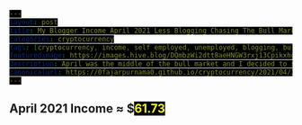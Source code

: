 ```yaml
---
layout: post
title: My Blogger Income April 2021 Less Blogging Chasing The Bull Market
categories: cryptocurrency
tags: [cryptocurrency, income, self employed, unemployed, blogging, bull market, gem hunting]
featuredimage: https://images.hive.blog/DQmbzWi2dtt8aeHNGW3rxj13Cpikxhgz7fzPRuR7mXxr2tz/april-blogging-income.gif
description: April was the middle of the bull market and I decided to stop blogging and chase the profits through gem hunting.
canonicalurl: https://0fajarpurnama0.github.io/cryptocurrency/2021/04/30/self-employed-income-blogger-april-2021
---
```

<style>
#contentcreation, #detailincome, #blogs, #publish0x, #publish0xcontest, #readcash, #blurtworld, #hiveblog, #steemit, #leofinance, #stemgeeks, #aeneas, #videos, #videoslist, #lbry, #image, #imagelist, #filearmy, #personalmonetization, #personalmonetizationlist, #coinimp, #bittubelink, #bravepublisher, #commontasks, #browsing, #bravebrowser, #bittubeairtime, #netboxbrowser, #cointiply, #cointiplylist, #cointiplyboardkinggame, #cointiplysurveyetc, #referrals, #referralsnote, #grade, #personnalcomments, #appendix, #donation, #mirror, #presearch {
            display: none; 
}
        
span {
  color: yellow;
  background: black;
}

#gradedollar {
  color: blue;
}

#grade {
  animation: shake 0.5s;
  animation-iteration-count: 19;
}

@keyframes shake {
  0% { transform: translate(1px, 1px) rotate(0deg); }
  10% { transform: translate(-1px, -2px) rotate(-1deg); }
  20% { transform: translate(-3px, 0px) rotate(1deg); }
  30% { transform: translate(3px, 2px) rotate(0deg); }
  40% { transform: translate(1px, -1px) rotate(1deg); }
  50% { transform: translate(-1px, 2px) rotate(-1deg); }
  60% { transform: translate(-3px, 1px) rotate(0deg); }
  70% { transform: translate(3px, 1px) rotate(-1deg); }
  80% { transform: translate(-1px, -1px) rotate(1deg); }
  90% { transform: translate(1px, 2px) rotate(0deg); }
  100% { transform: translate(1px, -2px) rotate(-1deg); }
}
</style>

<h2 id="contentcreation">Content Creation</h2>
<h3 id="blogs">Blogs</h3>
<ul>
	<li id="publish0x"><a href="https://www.publish0x.com/@0fajarpurnama0?a=4oeEw0Yb0B&tid=marchincome"><b>Publish0x</b></a>: $<span id="publish0xdollar">23</span> of ETH, Farm, and AMPL.</li>
	<li id="publish0xcontest"><a href="https://www.publish0x.com/publish0x-contests/searchwithpresearch-contest-winners-announced-1-dollars-200-xjmwnqn?a=4oeEw0Yb0B&tid=aprilincome"><b>Publish0x Writing Competition</b></a>: $<span id="publish0xcontestdollar">30</span> of ETH.</li>
	<li id="readcash"><a href="https://read.cash/r/FajarPurnama"><b>ReadCash</b></a>: BCH 0 ≈ $<span id="readcashdollar">0</span></li>
	<li id="blurtworld"><a href="https://signup.blurtwallet.com/?referral=fajar.purnama"><b>Blurt</b></a>: Blurt 39.875 ≈ $<span id="blurtworlddollar">0.12</span></li>
	<li id="hiveblog"><a href="https://hiveonboard.com/?ref=fajar.purnama"><b>HiveBlog</b></a>: HBD 0 + Hive 1.789 ≈ $<span id="hiveblogdollar">0.76</span></li>
	<li id="steemit"><a href="https://steemit.com/@fajar.purnama?r=fajar.purnama"><b>Steemit</b></a>: SBD 0 + Steem 0.302 + TRX 0 ≈ $<span id="steemitdollar">0.17</span></li>
	<li id="leofinance"><a href="https://hiveonboard.com/?ref=fajar.purnama"><b>Leo Finance</b></a>: Leo 4.362 ≈ $<span id="leofinancedollar">1.34</span></li>
	<li id="stemgeeks"><a href="https://hiveonboard.com/?ref=fajar.purnama"><b>STEM Geeks</b></a>: STEM 0 ≈ $<span id="stemgeeksdollar">0</span></li>
	<li id="aeneas"><a href="https://hiveonboard.com/?ref=fajar.purnama"><b>Aeneas</b></a>: ASH 0 ≈ $<span id="aeneasdollar">0</span></li>
</ul>
<h3 id="videos">Videos</h3>
<ul>
    <li id="lbry"><a href="https://odysee.com/$/invite/@0fajarpurnama0:e"><b>LBRY</b></a>: LBC 15.78 ≈ $<span id="lbrydollar">1.67</span></li>
</ul>
<h3 id="image">Images</h3>
<ul>
    <li id="filearmy"><a href="https://file.army/0fajarpurnama0"><b>Filearmy</b></a>: BTC 0 ≈ $<span id="filearmydollar">0</span></li>
</ul>
<h3 id="personalmonetization">Personal Monetization</h3>
<ul>
    <li id="coinimp"><a href="https://www.coinimp.com/invite/8c923bdd-07f9-4051-a110-bf3db7fb8d07"><b>Coinimp</b></a>: MINTME 9.7 ≈ $<span id="coinimpdollar">0.02</span></li>
    <li id="bittubelink"><a href="https://bittube.app/?ref?2JY4FE0CP"><b>Bittube Link</b></a>: TUBE 0 ≈ $<span id="bittubelinkdollar">0</span></li>
    <li id="bravepublisher"><a href="https://brave.com/faj934"><b>Brave Publisher Reward</b></a>: BAT 0 ≈ $<span id="bravepublisherdollar">0</span></li>
</ul>
<h2 id="commontasks">Common Tasks</h2>
<h3 id="browsing">Browsing</h3>
<ul>
    <li id="bravebrowser"><a href="https://brave.com/faj934"><b>Brave Browser Reward</b></a>: BAT 0.5 ≈ $<span id="bravebrowserdollar">0.37</span></li>
    <li id="bittubeairtime"><a href="https://bittube.app/?ref?2JY4FE0CP"><b>Bittube Airtime</b></a>: TUBE 9 ≈ $<span id="bittubeairtimedollar">0.1</span></li>
    <li id="netboxbrowser"><a href="https://netbox.global/r/publish0x"><b>Netbox Browser</b></a>: NBX 63.11 ≈ $<span id="netboxbrowserdollar">3.73</span></li>
	<li id="presearch"><a href="https://www.presearch.org/signup?rid=1830117"><b>Presearch Search Engine</b></a>: PRE 10.44 ≈ $<span id="presearchdollar">0.45</span></li>
</ul>
<h3 id="cointiply"><a href="http://cointiply.com/r/lnEjx">Cointiply</a></h3>
<ul>
    <li id="cointiplysurveyetc"><b>Survey, faucet, etc.:</b> $<span id="cointiplysurveyetcdollar">0</span></li>
</ul>
<h3 id="referrals">Referrals</h3>
<p  id="referralsnote">This month also I received many Netbox referral rewards unlike other months which are purely activities so thanks for using my link! Currently the quantity is too much to handle when the value I earned is not much. So I may report this on a separate article.</p>
<h2 id="march2021income">April 2021 Income ≈ $<span id="march2021incomedollar">61.73</span></h2>
<h2 id="grade">Grade: <b id="gradedollar">D</b></h2>

<div id="personnalcomments">
<h2>Personal Comments</h2>
<p>April was the middle of the bull market and I decided to stop blogging and chase the profits. Although most of you will see it as either trading or investing, I like to call it gem hunting. Maybe you see me as FOMOing (fear of missing out) just like the others, but I did it differently than other FOMOes. I was weak in technical analysis. I can only do fundamental analysis and check the news. FOMOing in BTC, ETH, BNB, MATIC, DOT, DOGE, SHIBA INU etc was not something I was confident. So I spent my time looking for projects that are new, that have not pumped yet, and projects that are in massive correction. Thanks to UNI, Ampleforth Governance, ETH, DEXMEX, Polka Insure Finance, BNB, KCS, Ape Swap Banana, JDI Yield, Fairmoon, Polylastic, etc, my portfolio went up 10 times which was worth almost 30 years of average salaries here and you know what, all of these coins I sold very early where if I hold on to them longer, my portfolio would have gone another 3 times. These gains were worth temporary stopping my bloggings for a while.</p>
</div>

<div id="appendix">
<h2>Appendix</h2>
<figure>
    <img src="https://cdn.steemitimages.com/DQmUVrS7MdPrRHZwDbGbPL8KkhwtxwYFEyeHfKyokczF2q9/publish0x.PNG" onerror="this.onerror=null;this.src='https://images.hive.blog/DQmUVrS7MdPrRHZwDbGbPL8KkhwtxwYFEyeHfKyokczF2q9/publish0x.PNG';" alt="Publish0x Earnings" />
    <figcaption><a href="https://www.publish0x.com/register?a=4oeEw0Yb0B&tid=februaryincome">Publish0x</a> Earnings</figcaption>
</figure>

<figure>
    <img src="https://cdn.steemitimages.com/DQmSHbXWiVWtaTfoukk6Ak562JxTjZ3FMGuVDkXomULQCVQ/publish0x-contest.PNG" onerror="this.onerror=null;this.src='https://images.hive.blog/DQmSHbXWiVWtaTfoukk6Ak562JxTjZ3FMGuVDkXomULQCVQ/publish0x-contest.PNG';" alt="Publish0x Contest" />
    <figcaption><a href="https://www.publish0x.com/publish0x-contests/searchwithpresearch-contest-winners-announced-1-dollars-200-xjmwnqn?a=4oeEw0Yb0B&tid=aprilincome">Publish0x Competition</a> Earnings</figcaption>
</figure>

<figure>
    <img src="https://cdn.steemitimages.com/DQmNXfSkLvxVTjg3DvmcgwDGEkjAQeCqKpC3WzRbsd2j1XP/blurt.PNG" onerror="this.onerror=null;this.src='https://images.hive.blog/DQmNXfSkLvxVTjg3DvmcgwDGEkjAQeCqKpC3WzRbsd2j1XP/blurt.PNG';" alt="Blurt Earnings" />
    <figcaption><a href="https://signup.blurtwallet.com/?referral=fajar.purnama">Blurt Earnings</a></figcaption>
</figure>

<figure>
    <img src="https://cdn.steemitimages.com/DQmQa3PznYhgFF2U3PjjLifkHfwVqoWA5VMu2FfYL6wm7VW/hive.PNG" onerror="this.onerror=null;this.src='https://images.hive.blog/DQmQa3PznYhgFF2U3PjjLifkHfwVqoWA5VMu2FfYL6wm7VW/hive.PNG';" alt="Hive Earnings" />
    <figcaption><a href="https://hiveonboard.com/?ref=fajar.purnama">Hive Earnings</a></figcaption>
</figure>

<figure>
    <img src="https://cdn.steemitimages.com/DQmXqLhaoQcg2p7QLKrfUD38t386iVVUYT9dAUR3B1nDwoy/steemit.PNG" onerror="this.onerror=null;this.src='https://images.hive.blog/DQmXqLhaoQcg2p7QLKrfUD38t386iVVUYT9dAUR3B1nDwoy/steemit.PNG';" alt="Steemit Earnings" />
    <figcaption><a href="https://steemit.com/@fajar.purnama?r=fajar.purnama">Steemit</a> Earnings</figcaption>
</figure>

<figure>
    <img src="https://cdn.steemitimages.com/DQmNwgt7Uoyp7TBypHTPt41dZ9khoJt484B9mQRGVBuSiSW/stem-leo-ash.PNG" onerror="this.onerror=null;this.src='https://images.hive.blog/DQmNwgt7Uoyp7TBypHTPt41dZ9khoJt484B9mQRGVBuSiSW/stem-leo-ash.PNG';" alt="Leo Finance Earnings" />
    <figcaption><a href="https://hiveonboard.com/?ref=fajar.purnama">Aeneas</a>, <a href="https://hiveonboard.com/?ref=fajar.purnama">Leo Finance</a>, and <a href="https://hiveonboard.com/?ref=fajar.purnama">STEM Geeks</a> Earnings</figcaption>
</figure>

<figure>
    <img src="https://cdn.steemitimages.com/DQmfGGLHoNjT3pEP1czvVE6jm4uRQ9yRvDJnsVVdrMsdFBZ/odysee.PNG" onerror="this.onerror=null;this.src='https://images.hive.blog/DQmfGGLHoNjT3pEP1czvVE6jm4uRQ9yRvDJnsVVdrMsdFBZ/odysee.PNG';" alt="LBRY Earnings" />
    <figcaption><a href="https://odysee.com/$/invite/@0fajarpurnama0:e">LBRY</a> Earnings</figcaption>
</figure>

<figure>
    <img src="https://cdn.steemitimages.com/DQmcMLjPY32YwfFgyuSNyXikML43u5fN8nrmu9LJwbepXkU/coinimp.PNG" onerror="this.onerror=null;this.src='https://images.hive.blog/DQmcMLjPY32YwfFgyuSNyXikML43u5fN8nrmu9LJwbepXkU/coinimp.PNG';" alt="Coinimp Earnings" />
    <figcaption><a href="https://www.coinimp.com/invite/8c923bdd-07f9-4051-a110-bf3db7fb8d07">Coinimp</a> Earnings</figcaption>
</figure>

<figure>
    <img src="https://cdn.steemitimages.com/DQmUuHspyf3626zTj3Zorz7vp8qjWXF4sbtpKdRqKA6i6WG/bittube.PNG" onerror="this.onerror=null;this.src='https://images.hive.blog/DQmUuHspyf3626zTj3Zorz7vp8qjWXF4sbtpKdRqKA6i6WG/bittube.PNG';" alt="Bittube Airtime Earnings" />
    <figcaption><a href="https://bittube.app/?ref?2JY4FE0CP">Bittube Airtime</a> Earnings</figcaption>
</figure>

<figure>
    <img src="https://cdn.steemitimages.com/DQmbRyLYGKD6Yc1WWDvRE5N2QghJQvG2WySHHBKQ3eiqmSa/brave.PNG" onerror="this.onerror=null;this.src='https://images.hive.blog/DQmbRyLYGKD6Yc1WWDvRE5N2QghJQvG2WySHHBKQ3eiqmSa/brave.PNG';" alt="Brave Browser Rewards" />
    <figcaption><a href="https://brave.com/faj934">Brave Browser</a> Rewards</figcaption>
</figure>

<figure>
    <img src="https://cdn.steemitimages.com/DQmc7dcRVnoeZGQgiBo6neJHeWc5vJqgAmgwdqk3Sh3zWHq/netbox.PNG" onerror="this.onerror=null;this.src='https://images.hive.blog/DQmc7dcRVnoeZGQgiBo6neJHeWc5vJqgAmgwdqk3Sh3zWHq/netbox.PNG';" alt="Netbox Browser Rewards" />
    <figcaption><a href="https://netbox.global/r/publish0x">Netbox Browser</a> Rewards</figcaption>
</figure>

<figure>
    <img src="https://cdn.steemitimages.com/DQmdcT7L7x8E2xJUS9NaYa4kAWjoppj6SCPWM6gcPYFEmNm/presearch.PNG" onerror="this.onerror=null;this.src='https://images.hive.blog/DQmdcT7L7x8E2xJUS9NaYa4kAWjoppj6SCPWM6gcPYFEmNm/presearch.PNG';" alt="Presearch Rewards" />
    <figcaption><a href="https://www.presearch.org/signup?rid=1830117">Presearch</a> Rewards</figcaption>
</figure>
</div>

<div id="donation">
<h2>Donation</h2>
<p>Personally, I enjoyed being a full time independent content creator very much and I once again thank the platforms, investors, donators, and viewers for making my venture possible through donations, tippings, and upvotes. If you enjoy and/or want to further support my work you may choose more form of donation:</p>
<ul>
    <li>From <a href="https://brave.com/faj934">brave browser</a> and <a href="https://bittube.app/?ref?2JY4FE0CP">bittube extension</a> to my twitter profile: <a href="https://twitter.com/0FajarPurnama0">@0FajarPurnama0</a>.</li>
    <li>Donate Ethereum and its tokens using web3 such as Metamask, WalletConnect, Coinbase Wallet, and Trust Wallet: <a href='https://widget.kyber.network/v0.7.5/?type=pay&mode=popup&title=Donate%20to%20Fajar%20Purnama&lang=en&receiveAddr=0xCf354A0012160bC5dAe441C49f0B2d7E4A4fFC96&receiveToken=KNC&receiveAmount=1&callback=https%3A%2F%2Fkyberpay-sample.knstats.com%2Fcallback&paramForwarding=true&commissionId=0xCf354A0012160bC5dAe441C49f0B2d7E4A4fFC96&theme=theme-dark'
class='kyber-widget-button theme-dark theme-supported' name='KyberWidget - Powered by KyberNetwork' title='Pay with tokens'
target='_blank'>Pay with tokens</a></li>
    <li>Find deals profitable for both of us at <a href="https://0fajarpurnama0.github.io/deals">https://0fajarpurnama0.github.io/deals</a>.</li>
    <li>Use my referrals at <a href="https://0fajarpurnama0.github.io/affiliate-endorsement-referral">https://0fajarpurnama0.github.io/affiliate-endorsement-referral</a>.</li>
    <li>Turn off your adblocker and read my articles at <a href="https://0darkking0.blogspot.com">https://0darkking0.blogspot.com</a> by donating your CPU power (more advance form such as donating at a click of a button coming soon).</li>
    <li>More donation options coming soon at <a href="https://0fajarpurnama0.github.io/donation">https://0fajarpurnama0.github.io/donation</a>.</li>
</ul>

<figure>
    <img src="https://cdn.steemitimages.com/DQmTbQgo43bH8Xnvj6nbjrfVxHuefHtD3XPzwyfKkur1j8Y/qr-donation.png" onerror="this.onerror=null;this.src='https://images.hive.blog/DQmTbQgo43bH8Xnvj6nbjrfVxHuefHtD3XPzwyfKkur1j8Y/qr-donation.png';" alt="qr donation" />
    <figcaption>Bitcoin <em>bc1q6hg4lllxthryke7zhxflcdrcm0nr8ph7antxk9</em>, Ethereum <em>0x3D4c67A2A40bC24ec53ab767b9247c02A2250BCB</em>, Litecoin <em>ltc1qqxl8dng0swv7zuhe30y5kzwht3l25krfaqzu2k</em>, XRP <em>r9rwEdZBWFRbsGzwG5gm1MjDoyBKWLPyx5</em>, Bitcoin Cash <em>qpd74d52rxpt3w70qv555ccq0254j7dhtg2mxst0dc</em>, Binance Chain <em>bnb10hdlv95jyjn92j2l6um6gkmc96a6g57lnezd66</em>, Monero <em>43V43g1UC9AdgjmjJZPQRxCotyi9VTb8jbYisw2cSqEjbuvp9Y</em>, <a href="https://www.paypal.com/paypalme/fajarpurnama">paypal.me/fajarpurnama</a>.</figcaption>
</figure>

<a href="http://mellowads.com/0RDMA">Animation Source Code</a>
</div>

<div id="mirror">
<h2>Mirror</h2>
<ul>
	<li>
		<a href="https://www.publish0x.com/0fajarpurnama0/https://www.publish0x.com/0fajarpurnama0/my-blogger-income-april-2021-less-blogging-chasing-the-bull-xkymqpl?a=4oeEw0Yb0B&tid=github">https://www.publish0x.com/0fajarpurnama0/https://www.publish0x.com/0fajarpurnama0/my-blogger-income-april-2021-less-blogging-chasing-the-bull-xkymqpl?a=4oeEw0Yb0B&tid=github</a>
	</li>
	<li>
		<a href="https://0fajarpurnama0.github.io/cryptocurrency/2021/04/30/self-employed-income-blogger-april-2021">https://0fajarpurnama0.github.io/cryptocurrency/2021/04/30/self-employed-income-blogger-april-2021</a>
	</li>
	<li>
		<a href="https://0fajarpurnama0.medium.com/my-blogger-income-april-2021-less-blogging-chasing-the-bull-market-58c860bcebfc">https://0fajarpurnama0.medium.com/my-blogger-income-april-2021-less-blogging-chasing-the-bull-market-58c860bcebfc</a>
	</li>
	<li>
		<a href="https://hicc.cs.kumamoto-u.ac.jp/~fajar/cryptocurrency/self-employed-income-blogger-april-2021">https://hicc.cs.kumamoto-u.ac.jp/~fajar/cryptocurrency/self-employed-income-blogger-april-2021</a>
	</li>
	<li>
		<a href="https://blurtter.com/cryptocurrency/@fajar.purnama/my-blogger-income-april-2021-less-blogging-chasing-the-bull-market?referral=fajar.purnama">https://blurtter.com/cryptocurrency/@fajar.purnama/my-blogger-income-april-2021-less-blogging-chasing-the-bull-market?referral=fajar.purnama</a>
	</li>
	<li>
		<a href="https://0darkking0.blogspot.com/2021/06/my-blogger-income-april-2021-less.html">https://0darkking0.blogspot.com/2021/06/my-blogger-income-april-2021-less.html</a></li>
	<li>
		<a href="https://leofinance.io/@fajar.purnama/my-blogger-income-april-2021-less-blogging-chasing-the-bull-market?ref=fajar.purnama">https://leofinance.io/@fajar.purnama/my-blogger-income-april-2021-less-blogging-chasing-the-bull-market?ref=fajar.purnama</a>
	</li>
	<li>
		<a href="https://0fajarpurnama0.cloudaccess.host/index.php/11-cryptocurrency/229-my-blogger-income-april-2021-less-blogging-chasing-the-bull-market">https://0fajarpurnama0.cloudaccess.host/index.php/11-cryptocurrency/229-my-blogger-income-april-2021-less-blogging-chasing-the-bull-market</a>
	</li>
	<li>
		<a href="https://steemit.com/cryptocurrency/@fajar.purnama/my-blogger-income-april-2021-less-blogging-chasing-the-bull-market?r=fajar.purnama">https://steemit.com/cryptocurrency/@fajar.purnama/my-blogger-income-april-2021-less-blogging-chasing-the-bull-market?r=fajar.purnama</a>
	</li>
	<li>
		<a href="http://0fajarpurnama0.weebly.com/blog/my-blogger-income-april-2021-less-blogging-chasing-the-bull-market">http://0fajarpurnama0.weebly.com/blog/my-blogger-income-april-2021-less-blogging-chasing-the-bull-market</a>
	</li>
	<li>
		<a href="https://0fajarpurnama0.wixsite.com/0fajarpurnama0/post/my-blogger-income-april-2021-less-blogging-chasing-the-bull-market">https://0fajarpurnama0.wixsite.com/0fajarpurnama0/post/my-blogger-income-april-2021-less-blogging-chasing-the-bull-market</a>
	</li>
	<li>
		<a href="https://read.cash/@FajarPurnama/my-blogger-income-april-2021-less-blogging-chasing-the-bull-market-9e1a3801">https://read.cash/@FajarPurnama/my-blogger-income-april-2021-less-blogging-chasing-the-bull-market-9e1a3801</a>
	</li>
	<li>
		<a href="https://markethive.com/0fajarpurnama0/blog/mybloggerincomeapril2021lessbloggingchasingthebullmarket">https://markethive.com/0fajarpurnama0/blog/mybloggerincomeapril2021lessbloggingchasingthebullmarket</a>
	</li>
	<li>
		<a href="https://trybe.one/my-blogger-income-april-2021-less-blogging-chasing-the-bull-market">https://trybe.one/my-blogger-income-april-2021-less-blogging-chasing-the-bull-market</a>
	</li>
	<li>
		<a href="https://www.floyx.com/article/0fajarpurnama0/my-blogger-income-april-2021-less-blogging-chasing-00012e7c18">https://www.floyx.com/article/0fajarpurnama0/my-blogger-income-april-2021-less-blogging-chasing-00012e7c18</a>
	</li>
</ul>
</div>

<script>
var march2021incomedollar = 0;
document.getElementById("march2021incomedollar").innerHTML = march2021incomedollar

var accumulate_animation = setInterval(function(){ 
  march2021incomedollar += 1;
  document.getElementById("march2021incomedollar").innerHTML = march2021incomedollar;
  if(march2021incomedollar > 62){
    clearInterval(accumulate_animation);
    tempaccumulate = 0;
  }
}, 100);

setTimeout(function () {
  document.getElementById("contentcreation").style.display = "block";
}, 500);

setTimeout(function () {
  document.getElementById("blogs").style.display = "block";
}, 1000);

setTimeout(function () {
  document.getElementById("publish0x").style.display = "block";
}, 1500);

setTimeout(function () {
  document.getElementById("publish0xcontest").style.display = "block";
}, 2000);

setTimeout(function () {
  document.getElementById("readcash").style.display = "block";
}, 3000);

setTimeout(function () {
  document.getElementById("blurtworld").style.display = "block";
}, 3500);

setTimeout(function () {
  document.getElementById("hiveblog").style.display = "block";
}, 4500);

setTimeout(function () {
  document.getElementById("steemit").style.display = "block";
}, 5000);

setTimeout(function () {
  document.getElementById("leofinance").style.display = "block";
}, 6000);

setTimeout(function () {
  document.getElementById("stemgeeks").style.display = "block";
}, 6500);

setTimeout(function () {
  document.getElementById("aeneas").style.display = "block";
}, 6700);

setTimeout(function () {
  document.getElementById("videos").style.display = "block";
}, 7000);

setTimeout(function () {
  document.getElementById("lbry").style.display = "block";
  var income = parseInt(document.getElementById("lbrydollar").innerHTML);
}, 7500);

setTimeout(function () {
  document.getElementById("image").style.display = "block";
}, 8000);

setTimeout(function () {
  document.getElementById("filearmy").style.display = "block";
}, 8500);

setTimeout(function () {
  document.getElementById("personalmonetization").style.display = "block";
}, 9000);

setTimeout(function () {
  document.getElementById("coinimp").style.display = "block";
}, 9500);

setTimeout(function () {
  document.getElementById("bittubelink").style.display = "block";
}, 10000);

setTimeout(function () {
  document.getElementById("bravepublisher").style.display = "block";
}, 10500);

setTimeout(function () {
  document.getElementById("commontasks").style.display = "block";
}, 11000);

setTimeout(function () {
  document.getElementById("browsing").style.display = "block";
}, 11500);

setTimeout(function () {
  document.getElementById("bravebrowser").style.display = "block";
}, 12000);

setTimeout(function () {
  document.getElementById("bittubeairtime").style.display = "block";
}, 12500);

setTimeout(function () {
  document.getElementById("netboxbrowser").style.display = "block";
}, 13000);

setTimeout(function () {
  document.getElementById("presearch").style.display = "block";
}, 13500);

setTimeout(function () {
  document.getElementById("cointiply").style.display = "block";
}, 14500);

setTimeout(function () {
  document.getElementById("cointiplyboardkinggame").style.display = "block";
}, 15000);

setTimeout(function () {
  document.getElementById("cointiplysurveyetc").style.display = "block";;
}, 15500);

setTimeout(function () {
  document.getElementById("referrals").style.display = "block";
}, 16000);

setTimeout(function () {
  document.getElementById("referralsnote").style.display = "block";
}, 16500);

setTimeout(function () {
  document.getElementById("grade").style.display = "block";
}, 17000);

setTimeout(function () {
  document.getElementById("incomebeforefulltimeblogging").style.display = "block";
}, 17500);

setTimeout(function () {
  document.getElementById("personnalcomments").style.display = "block";
}, 18000);

setTimeout(function () {
  document.getElementById("appendix").style.display = "block";
}, 18500);

setTimeout(function () {
  document.getElementById("donation").style.display = "block";
}, 19000);

setTimeout(function () {
  document.getElementById("mirror").style.display = "block";
}, 19500);
</script>